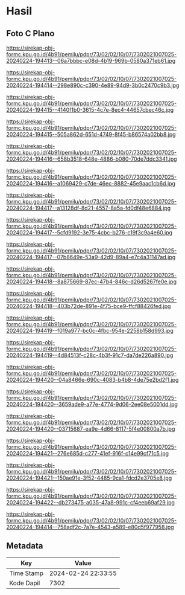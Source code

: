 # Hasil

## Foto C Plano

https://sirekap-obj-formc.kpu.go.id/4b91/pemilu/pdpr/73/02/02/10/07/7302021007025-20240224-194413--06a7bbbc-e08d-4b19-969b-0580a371eb61.jpg

https://sirekap-obj-formc.kpu.go.id/4b91/pemilu/pdpr/73/02/02/10/07/7302021007025-20240224-194414--298e890c-c390-4e89-94d9-3b0c2470c9b3.jpg

https://sirekap-obj-formc.kpu.go.id/4b91/pemilu/pdpr/73/02/02/10/07/7302021007025-20240224-194415--4140f1b0-3615-4c7e-8ec4-44657cbec46c.jpg

https://sirekap-obj-formc.kpu.go.id/4b91/pemilu/pdpr/73/02/02/10/07/7302021007025-20240224-194415--505a862d-651d-4749-8f45-b86574a02bb8.jpg

https://sirekap-obj-formc.kpu.go.id/4b91/pemilu/pdpr/73/02/02/10/07/7302021007025-20240224-194416--658b3518-648e-4886-b080-70de7ddc3341.jpg

https://sirekap-obj-formc.kpu.go.id/4b91/pemilu/pdpr/73/02/02/10/07/7302021007025-20240224-194416--a1069429-c7de-46ec-8882-45e9aac1cb6d.jpg

https://sirekap-obj-formc.kpu.go.id/4b91/pemilu/pdpr/73/02/02/10/07/7302021007025-20240224-194417--a13128df-8d21-4557-8a5a-fd0df48e6884.jpg

https://sirekap-obj-formc.kpu.go.id/4b91/pemilu/pdpr/73/02/02/10/07/7302021007025-20240224-194417--5cfd9192-3e75-4cbc-b276-c19f3c9a4e60.jpg

https://sirekap-obj-formc.kpu.go.id/4b91/pemilu/pdpr/73/02/02/10/07/7302021007025-20240224-194417--07b8649e-53a9-42d9-89a4-e7c4a31147ad.jpg

https://sirekap-obj-formc.kpu.go.id/4b91/pemilu/pdpr/73/02/02/10/07/7302021007025-20240224-194418--8a875669-87ec-47b4-846c-d26d5267fe0e.jpg

https://sirekap-obj-formc.kpu.go.id/4b91/pemilu/pdpr/73/02/02/10/07/7302021007025-20240224-194418--403b72de-891e-4f75-bce9-ffcf88426fed.jpg

https://sirekap-obj-formc.kpu.go.id/4b91/pemilu/pdpr/73/02/02/10/07/7302021007025-20240224-194419--f019a977-bc0c-4fbc-954e-2258b158d993.jpg

https://sirekap-obj-formc.kpu.go.id/4b91/pemilu/pdpr/73/02/02/10/07/7302021007025-20240224-194419--4d84513f-c28c-4b3f-91c7-da7de226a890.jpg

https://sirekap-obj-formc.kpu.go.id/4b91/pemilu/pdpr/73/02/02/10/07/7302021007025-20240224-194420--04a8466e-690c-4083-b4b8-4de75e2bd2f1.jpg

https://sirekap-obj-formc.kpu.go.id/4b91/pemilu/pdpr/73/02/02/10/07/7302021007025-20240224-194420--3659ade9-a77e-4774-9d06-2ee08e5001dd.jpg

https://sirekap-obj-formc.kpu.go.id/4b91/pemilu/pdpr/73/02/02/10/07/7302021007025-20240224-194420--03715687-ea9e-4d66-8117-5f4e00800a7b.jpg

https://sirekap-obj-formc.kpu.go.id/4b91/pemilu/pdpr/73/02/02/10/07/7302021007025-20240224-194421--276e685d-c277-41ef-916f-c14e99cf71c5.jpg

https://sirekap-obj-formc.kpu.go.id/4b91/pemilu/pdpr/73/02/02/10/07/7302021007025-20240224-194421--150ae91e-3f52-4485-9ca1-fdcd2e3705e8.jpg

https://sirekap-obj-formc.kpu.go.id/4b91/pemilu/pdpr/73/02/02/10/07/7302021007025-20240224-194422--db273475-a035-47a8-991c-cf4eeb69af29.jpg

https://sirekap-obj-formc.kpu.go.id/4b91/pemilu/pdpr/73/02/02/10/07/7302021007025-20240224-194414--758adf2c-7a7e-4543-a589-e80d5f977958.jpg


## Metadata

| Key        | Value               |
| ---------- | ------------------- |
| Time Stamp | 2024-02-24 22:33:55 |
| Kode Dapil | 7302                |



